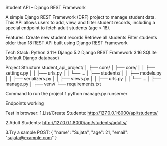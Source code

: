 Student API – Django REST Framework

A simple Django REST Framework (DRF) project to manage student data.
This API allows users to add, view, and filter student records, including a special endpoint to fetch adult students (age > 18).

Features:
Create new student records
Retrieve all students
Filter students older than 18
REST API built using Django REST Framework

Tech Stack:
Python 3.11+
Django 5.2
Django REST Framework 3.16
SQLite (default Django database)

Project Structure
student_api_project/
│
├── core/
│   ├── core/
│   │   ├── settings.py
│   │   ├── urls.py
│   │   └── ...
│   ├── students/
│   │   ├── models.py
│   │   ├── serializers.py
│   │   ├── views.py
│   │   ├── urls.py
│   │   └── ...
│   ├── manage.py
│
├── venv/
└── requirements.txt

Command to run the project
1.python manage.py runserver

Endpoints working

Test in browser:
1.List/Create Students:
http://127.0.0.1:8000/api/students/

2.Adult Students:
http://127.0.0.1:8000/api/students/adults/

3.Try a sample POST:
{
  "name": "Sujata",
  "age": 21,
  "email": "sujata@example.com"
}



